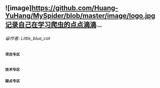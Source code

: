 ## ![image]https://github.com/Huang-YuHang/MySpider/blob/master/image/logo.jpg记录自己在学习爬虫的点点滴滴<img src=" https://github.com/Huang-YuHang/MySpider/blob/master/image/logo2.jpg " alt="logo2" style="zoom:25%;" />

###### :grinning:作者: Little_blue_cat 

#### `项目专区`



###### 

##### 



#### `技术专区`





#### `疑点专区`

